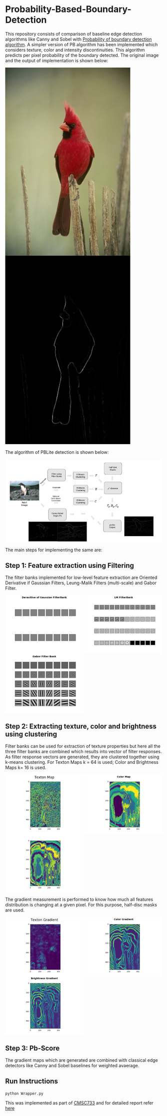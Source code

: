 # Probability-Based-Boundary-Detection

This repository consists of comparison of baseline edge detection algorithms like Canny and Sobel with [Probability of boundary detection algorithm](https://www2.eecs.berkeley.edu/Research/Projects/CS/vision/grouping/papers/amfm_pami2010.pdf). A simpler version of PB algorithm has been implemented which considers texture, color and intensity discontinuities. This algorithm predicts per pixel probability of the boundary detected. The original image and the output of implementation is shown below:

<img src="https://github.com/ParamDave5/Probability-Based-Boundary-Detection/blob/a857633f9c805d2ab404d2ee422ae9dac2f94aba/Outputs/10.jpg" align="center" alt="Original" width="400"/> <img src="https://github.com/ParamDave5/Probability-Based-Boundary-Detection/blob/a857633f9c805d2ab404d2ee422ae9dac2f94aba/Outputs/Using%20all%20Filters/IMAGE%2010/PbLite10.png" alt="PBLite" width="400"/>

The algorithm of PBLite detection is shown below:

<img src="https://github.com/ParamDave5/Probability-Based-Boundary-Detection/blob/da6f2ff26d046948fb67f22ea9debe75c1f68a7d/Outputs/hw0.png" align="center" alt="PBLite"/>

The main steps for implementing the same are:

## Step 1: Feature extraction using Filtering
The filter banks implemented for low-level feature extraction are Oriented Derivative if Gaussian Filters, Leung-Malik Filters (multi-scale) and Gabor Filter.

<img src="https://github.com/ParamDave5/Probability-Based-Boundary-Detection/blob/b3b2e0412f7ded1795bfcfc32f11a4117487ef9f/Outputs/Using%20all%20Filters/DoG.png" align="center" alt="DoG" width="250"/> <img src="https://github.com/ParamDave5/Probability-Based-Boundary-Detection/blob/b3b2e0412f7ded1795bfcfc32f11a4117487ef9f/Outputs/Using%20all%20Filters/LM.png" align="center" alt="PBLite" width="250"/><img src="https://github.com/ParamDave5/Probability-Based-Boundary-Detection/blob/b3b2e0412f7ded1795bfcfc32f11a4117487ef9f/Outputs/Using%20all%20Filters/GB.png" align="center" alt="PBLite" width="250"/>

## Step 2: Extracting texture, color and brightness using clustering
Filter banks can be used for extraction of texture properties but here all the three filter banks are combined which results into vector of filter responses. As filter response vectors are generated, they are clustered together using k-means clustering. For Texton Maps k = 64 is used; Color and Brightness Maps k= 16 is used.


<img src="https://github.com/ParamDave5/Probability-Based-Boundary-Detection/blob/eb0ab5bede8fa18b666c3d3bf1886afc6353da77/Outputs/Using%20all%20Filters/IMAGE%2010/TextonMap_10.png" align="center" alt="DoG" width="250"/> <img src="https://github.com/ParamDave5/Probability-Based-Boundary-Detection/blob/eb0ab5bede8fa18b666c3d3bf1886afc6353da77/Outputs/Using%20all%20Filters/IMAGE%2010/C_Map_10.png" align="center" alt="PBLite" width="250"/> <img src="https://github.com/ParamDave5/Probability-Based-Boundary-Detection/blob/eb0ab5bede8fa18b666c3d3bf1886afc6353da77/Outputs/Using%20all%20Filters/IMAGE%2010/B_Map_10.png" align="center" alt="PBLite" width="250"/>

The gradient measurement is performed to know how much all features distribution is changing at a given pixel. For this purpose, half-disc masks are used.

<img src="https://github.com/ParamDave5/Probability-Based-Boundary-Detection/blob/eb0ab5bede8fa18b666c3d3bf1886afc6353da77/Outputs/Using%20all%20Filters/IMAGE%2010/Tg_10.png" align="center" alt="PBLite" width="250"/> <img src="https://github.com/ParamDave5/Probability-Based-Boundary-Detection/blob/eb0ab5bede8fa18b666c3d3bf1886afc6353da77/Outputs/Using%20all%20Filters/IMAGE%2010/Cg_10.png" align="center" alt="PBLite" width="250"/> <img src="https://github.com/ParamDave5/Probability-Based-Boundary-Detection/blob/eb0ab5bede8fa18b666c3d3bf1886afc6353da77/Outputs/Using%20all%20Filters/IMAGE%2010/Bg_10.png" align="center" alt="PBLite" width="250"/>

## Step 3: Pb-Score
The gradient maps which are generated are combined with classical edge detectors like Canny and Sobel baselines for weighted avaerage.

## Run Instructions
```
python Wrapper.py
```


This was implemented as part of [CMSC733](https://cmsc733.github.io/2022/hw/hw0/) and for detailed report refer [here](https://github.com/naitri/Probability_based_Boundary_Detection/blob/main/Report.pdf)
